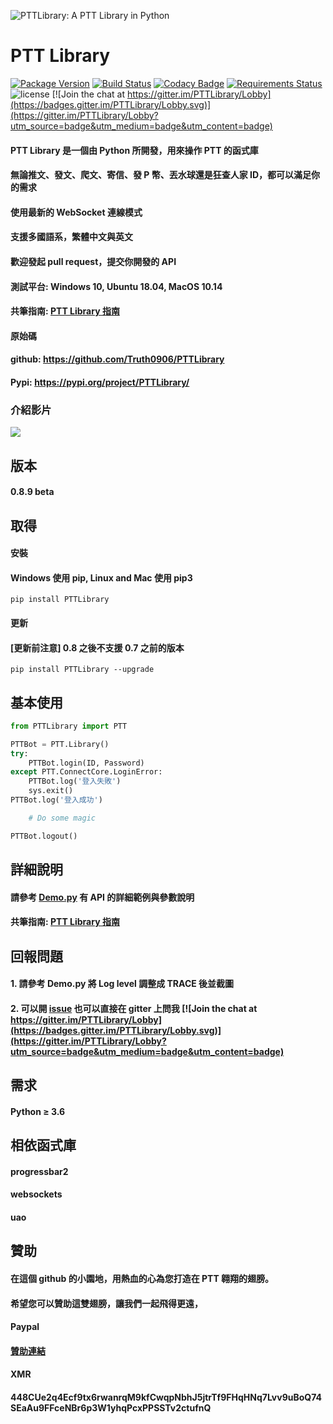 ![PTTLibrary: A PTT Library in Python](https://i.imgur.com/B1kIMgR.png)
# PTT Library
[![Package Version](https://img.shields.io/pypi/v/PTTLibrary.svg)](https://pypi.python.org/pypi/PTTLibrary)
[![Build Status](https://travis-ci.org/Truth0906/PTTLibrary.svg?branch=master)](https://travis-ci.org/Truth0906/PTTLibrary)
[![Codacy Badge](https://api.codacy.com/project/badge/grade/8f2eee1a277d499f95dfd5ee46094fdf)](https://www.codacy.com/app/Truth0906/PTTLibrary)
[![Requirements Status](https://requires.io/github/Truth0906/PTTLibrary/requirements.svg?branch=master)](https://requires.io/github/Truth0906/PTTLibrary/requirements/?branch=master)
![license](https://img.shields.io/github/license/mashape/apistatus.svg)
[![Join the chat at https://gitter.im/PTTLibrary/Lobby](https://badges.gitter.im/PTTLibrary/Lobby.svg)](https://gitter.im/PTTLibrary/Lobby?utm_source=badge&utm_medium=badge&utm_content=badge)

#### PTT Library 是一個由 Python 所開發，用來操作 PTT 的函式庫
#### 無論推文、發文、爬文、寄信、發 P 幣、丟水球還是狂查人家 ID，都可以滿足你的需求
#### 使用最新的 WebSocket 連線模式
#### 支援多國語系，繁體中文與英文
#### 歡迎發起 pull request，提交你開發的 API
#### 測試平台: Windows 10, Ubuntu 18.04, MacOS 10.14
#### 共筆指南: [PTT Library 指南](https://hackmd.io/@CodingMan/PTTLibrary指南🙂)
#### 原始碼
#### github: https://github.com/Truth0906/PTTLibrary
#### Pypi: https://pypi.org/project/PTTLibrary/

### 介紹影片
[![](http://img.youtube.com/vi/ng48ITuePlg/0.jpg)](http://www.youtube.com/watch?v=ng48ITuePlg "")

## 版本
#### 0.8.9 beta

## 取得
#### 安裝
#### Windows 使用 pip, Linux and Mac 使用 pip3
```
pip install PTTLibrary
```

#### 更新
#### [更新前注意] 0.8 之後不支援 0.7 之前的版本
```
pip install PTTLibrary --upgrade
```

## 基本使用
```python
from PTTLibrary import PTT

PTTBot = PTT.Library()
try:
    PTTBot.login(ID, Password)
except PTT.ConnectCore.LoginError:
    PTTBot.log('登入失敗')
    sys.exit()
PTTBot.log('登入成功')

    # Do some magic

PTTBot.logout()
```

## 詳細說明
#### 請參考 [Demo.py](https://github.com/Truth0906/PTTLibrary/blob/1.0/Demo.py) 有 API 的詳細範例與參數說明
#### 共筆指南: [PTT Library 指南](https://hackmd.io/@CodingMan/PTTLibrary指南🙂)

## 回報問題
#### 1. 請參考 Demo.py 將 Log level 調整成 TRACE 後並截圖
#### 2. 可以開 [issue](https://github.com/Truth0906/PTTLibrary/issues/new) 也可以直接在 gitter 上問我 [![Join the chat at https://gitter.im/PTTLibrary/Lobby](https://badges.gitter.im/PTTLibrary/Lobby.svg)](https://gitter.im/PTTLibrary/Lobby?utm_source=badge&utm_medium=badge&utm_content=badge)

## 需求
#### Python ≥ 3.6

## 相依函式庫
#### progressbar2
#### websockets
#### uao

## 贊助
#### 在這個 github 的小園地，用熱血的心為您打造在 PTT 翱翔的翅膀。
#### 希望您可以贊助這雙翅膀，讓我們一起飛得更遠，
####
#### Paypal
#### [贊助連結](http://paypal.me/CodingMan)
####
#### XMR
#### 448CUe2q4Ecf9tx6rwanrqM9kfCwqpNbhJ5jtrTf9FHqHNq7Lvv9uBoQ74SEaAu9FFceNBr6p3W1yhqPcxPPSSTv2ctufnQ
